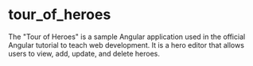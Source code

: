 # tour_of_heroes
The "Tour of Heroes" is a sample Angular application used in the official Angular tutorial to teach web development. It is a hero editor that allows users to view, add, update, and delete heroes.
